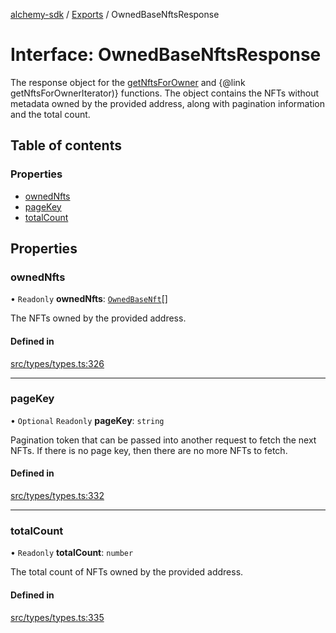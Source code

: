 [alchemy-sdk](../README.md) / [Exports](../modules.md) / OwnedBaseNftsResponse

# Interface: OwnedBaseNftsResponse

The response object for the [getNftsForOwner](../classes/NftNamespace.md#getnftsforowner) and
{@link getNftsForOwnerIterator)} functions. The object contains the NFTs
without metadata owned by the provided address, along with pagination
information and the total count.

## Table of contents

### Properties

- [ownedNfts](OwnedBaseNftsResponse.md#ownednfts)
- [pageKey](OwnedBaseNftsResponse.md#pagekey)
- [totalCount](OwnedBaseNftsResponse.md#totalcount)

## Properties

### ownedNfts

• `Readonly` **ownedNfts**: [`OwnedBaseNft`](OwnedBaseNft.md)[]

The NFTs owned by the provided address.

#### Defined in

[src/types/types.ts:326](https://github.com/alchemyplatform/alchemy-sdk-js/blob/6507682/src/types/types.ts#L326)

___

### pageKey

• `Optional` `Readonly` **pageKey**: `string`

Pagination token that can be passed into another request to fetch the next
NFTs. If there is no page key, then there are no more NFTs to fetch.

#### Defined in

[src/types/types.ts:332](https://github.com/alchemyplatform/alchemy-sdk-js/blob/6507682/src/types/types.ts#L332)

___

### totalCount

• `Readonly` **totalCount**: `number`

The total count of NFTs owned by the provided address.

#### Defined in

[src/types/types.ts:335](https://github.com/alchemyplatform/alchemy-sdk-js/blob/6507682/src/types/types.ts#L335)
